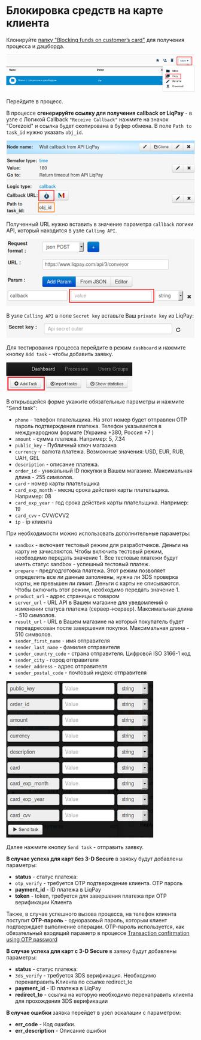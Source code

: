 # Блокировка средств на карте клиента

Клонируйте [папку "Blocking funds on customer’s card"](https://admin.corezoid.com/folder/conv/1923) для получения процесса и дашборда.


![](../img/copy_folder.png)

Перейдите в процесс.

В процессе **сгенерируйте ссылку для получения callback от LiqPay** - в узле с Логикой Callback `"Receive Callback"` нажмите на значок "Corezoid" и ссылка будет скопирована в буфер обмена.
В поле `Path to task_id` нужно указать `obj_id`.

![](../img/corezoid_callback.png)

Полученный URL нужно вставить в значение параметра `callback` логики API, который находится в узле `Calling API`.

![](../img/liqpay_callback.png)

В узле `Calling API` в поле `Secret key` вставьте Ваш `private key` из LiqPay:
![](../img/api_secret_outer.png)

Для тестирования процесса перейдите в режим `dashboard` и нажмите кнопку `Add task` - чтобы добавить  заявку.

![](../img/mandrill_dashboard.png)

В открывщейся форме укажите обязательные параметры и нажмите "Send task":

* `phone` - телефон плательщика. На этот номер будет отправлен OTP пароль подтверждения платежа. Телефон указывается в международном формате (Украина +380, Россия +7 )
* `amount` - сумма платежа. Например: 5, 7.34
* `public_key` - Публичный ключ магазина
* `currency` - валюта платежа. Возможные значения: USD, EUR, RUB, UAH, GEL
* `description` - описание платежа.
* `order_id` - уникальный ID покупки в Вашем магазине. Максимальная длина - 255 символов.
* `card` - номер карты плательщика
* `card_exp_month` - месяц срока действия карты плательщика. Например: 08
* `card_exp_year` - год срока действия карты плательщика. Например: 19
* `card_cvv` - CVV/CVV2
* `ip` - ip клиента

При необходимости можно использовать дополнительные параметры:

* `sandbox` - включает тестовый режим для разработчиков. Деньги на карту не зачисляются. Чтобы включить тестовый режим, необходимо передать значение 1. Все тестовые платежи будут иметь статус sandbox - успешный тестовый платеж.
* `prepare` - предподготовка платежа. Этот режим позволяет определить все ли данные заполнены, нужна ли 3DS проверка карты, не превышен ли лимит. Деньги с карты не списываются. Чтобы включить этот режим, необходимо передать значение 1.
* `product_url` - адрес страницы с товаром
* `server_url` - URL API в Вашем магазине для уведомлений о изменении статуса платежа (сервер->сервер). Максимальная длина - 510 символов.
* `result_url` - URL в Вашем магазине на который покупатель будет переадресован после завершения покупки. Максимальная длина - 510 символов.
* `sender_first_name` - имя отправителя
* `sender_last_name` - фамилия отправителя
* `sender_country_code` - страна отправителя. Цифровой ISO 3166-1 код
* `sender_city` - город отправителя
* `sender_address` - адрес отправителя
* `sender_postal_code` - почтовый индекс отправителя

![](../img/hold.png)

Далее нажмите кнопку `Send task` - отправить заявку.

**В случае успеха для карт без 3-D Secure** в заявку будут добавлены параметры:
* **status**  - cтатус платежа:
 * `otp_verify` - требуется OTP подтверждение клиента. OTP пароль
* **payment_id** - ID платежа в LiqPay
* **token** - token, требуется для завершения платежа при OTP верификации Клиента

Также, в случае успешного вызова процесса, на телефон клиента поступит **ОТР-пароль** - одноразовый пароль, которым клиент подтверждает выполнение операции.
ОТР-пароль используется, как обязательный входящий параметр в процессе [Transaction confirmation using OTP password](https://www.corezoid.com/admin/edit_conv/28246)

**В случае успеха для карт с 3-D Secure** в заявку будут добавлены параметры:
* **status**  - cтатус платежа:
 * `3ds_verify` - требуется 3DS верификация. Необходимо перенаправить Клиента по ссылке redirect_to
* **payment_id** - ID платежа в LiqPay 
* **redirect_to** - ссылка на которую необходимо перенаправить клиента для прохождения 3DS верификации

**В случае ошибки** заявка перейдет в узел эскалации с параметром:
* **err_code** - Код ошибки.
* **err_description** - Описание ошибки